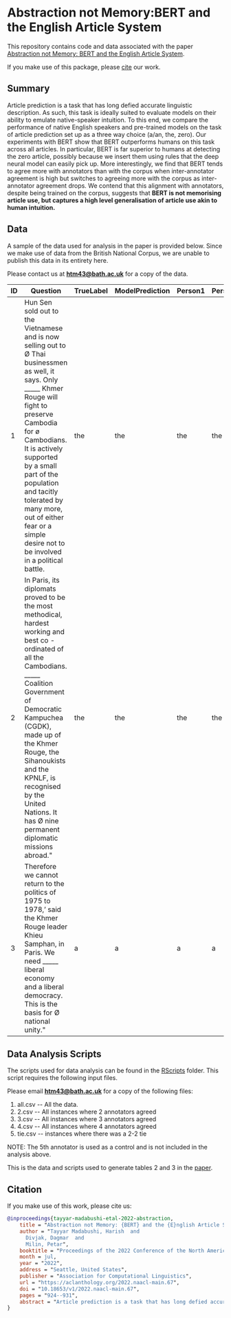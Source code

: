 
# Abstraction not Memory:BERT and the English Article System

This repository contains code and data associated with the paper [Abstraction not Memory:  BERT  and the  English Article System](https://aclanthology.org/2022.naacl-main.67.pdf). 

If you make use of this package, please  [cite](https://github.com/H-TayyarMadabushi/Abstraction-not-Memory-BERT-and-the-English-Article-System-NAACL-2022/blob/main/README.md#citation)  our work.

## Summary 
Article prediction is a task that has long defied accurate linguistic description. As such, this task is ideally suited to evaluate models on their ability to emulate native-speaker intuition. To this end, we compare the performance of native English speakers and pre-trained models on the task of article prediction set up as a three way choice (a/an, the, zero). Our experiments with BERT show that BERT outperforms humans on this task across all articles. In particular, BERT is far superior to humans at detecting the zero article, possibly because we insert them using rules that the deep neural model can easily pick up. More interestingly, we find that BERT tends to agree more with annotators than with the corpus when inter-annotator agreement is high but switches to agreeing more with the corpus as inter-annotator agreement drops. We contend that this alignment with annotators, despite being trained on the corpus, suggests that **BERT is not memorising article use, but captures a high level generalisation of article use akin to human intuition.**

## Data

A sample of the data used for analysis in the paper is provided below. Since we make use of data from the British National Corpus, we are unable to publish this data in its entirety here. 

Please contact us at **[htm43@bath.ac.uk](mailto:htm43@bath.ac.uk)** for a copy of the data.


| ID | Question | TrueLabel | ModelPrediction | Person1 | Person2 | Person3 | Person4 | Person5 |
| -- | --       | --        | --              | --      | --      | --      | --      | --      |
| 1 | Hun Sen sold out to the Vietnamese and is now selling out to Ø Thai businessmen as well, it says. Only _____ Khmer Rouge will fight to preserve Cambodia for ø Cambodians. It is actively supported by a small part of the population and tacitly tolerated by many more, out of either fear or a simple desire not to be involved in a political battle.|the|the|the|the|null|null|the|
|2|In Paris, its diplomats proved to be the most methodical, hardest working and best co - ordinated of all the Cambodians. _____ Coalition Government of Democratic Kampuchea (CGDK), made up of the Khmer Rouge, the Sihanoukists and the KPNLF, is recognised by the United Nations. It has Ø nine permanent diplomatic missions abroad."|the|the|the|the|the|a|the|
|3|Therefore we cannot return to the politics of 1975 to 1978,’ said the Khmer Rouge leader Khieu Samphan, in Paris. We need _____ liberal economy and a liberal democracy. This is the basis for Ø national unity."|a|a|a|a|a|a|a|


## Data Analysis Scripts

The scripts used for data analysis can be found in the [RScripts](https://github.com/H-TayyarMadabushi/Abstraction-not-Memory-BERT-and-the-English-Article-System-NAACL-2022/blob/main/RScripts/PhiCoef.R) folder. This script requires the following input files. 

Please email **[htm43@bath.ac.uk](mailto:htm43@bath.ac.uk)** for a copy of the following files: 

1. all.csv -- All the data. 
2. 2.csv -- All instances where 2 annotators agreed
3. 3.csv -- All instances where 3 annotators agreed
4. 4.csv -- All instances where 4 annotators agreed
5. tie.csv -- instances where there was a 2-2 tie

NOTE: The 5th annotator is used as a control and is not included in the analysis above. 

This is the data and scripts used to generate tables 2 and 3 in the [paper](https://aclanthology.org/2022.naacl-main.67.pdf).


## Citation 

If you make use of this work, please cite us:

```bibtex
@inproceedings{tayyar-madabushi-etal-2022-abstraction,
    title = "Abstraction not Memory: {BERT} and the {E}nglish Article System",
    author = "Tayyar Madabushi, Harish  and
      Divjak, Dagmar  and
      Milin, Petar",
    booktitle = "Proceedings of the 2022 Conference of the North American Chapter of the Association for Computational Linguistics: Human Language Technologies",
    month = jul,
    year = "2022",
    address = "Seattle, United States",
    publisher = "Association for Computational Linguistics",
    url = "https://aclanthology.org/2022.naacl-main.67",
    doi = "10.18653/v1/2022.naacl-main.67",
    pages = "924--931",
    abstract = "Article prediction is a task that has long defied accurate linguistic description. As such, this task is ideally suited to evaluate models on their ability to emulate native-speaker intuition. To this end, we compare the performance of native English speakers and pre-trained models on the task of article prediction set up as a three way choice (a/an, the, zero). Our experiments with BERT show that BERT outperforms humans on this task across all articles. In particular, BERT is far superior to humans at detecting the zero article, possibly because we insert them using rules that the deep neural model can easily pick up. More interestingly, we find that BERT tends to agree more with annotators than with the corpus when inter-annotator agreement is high but switches to agreeing more with the corpus as inter-annotator agreement drops. We contend that this alignment with annotators, despite being trained on the corpus, suggests that BERT is not memorising article use, but captures a high level generalisation of article use akin to human intuition.",
}
```
